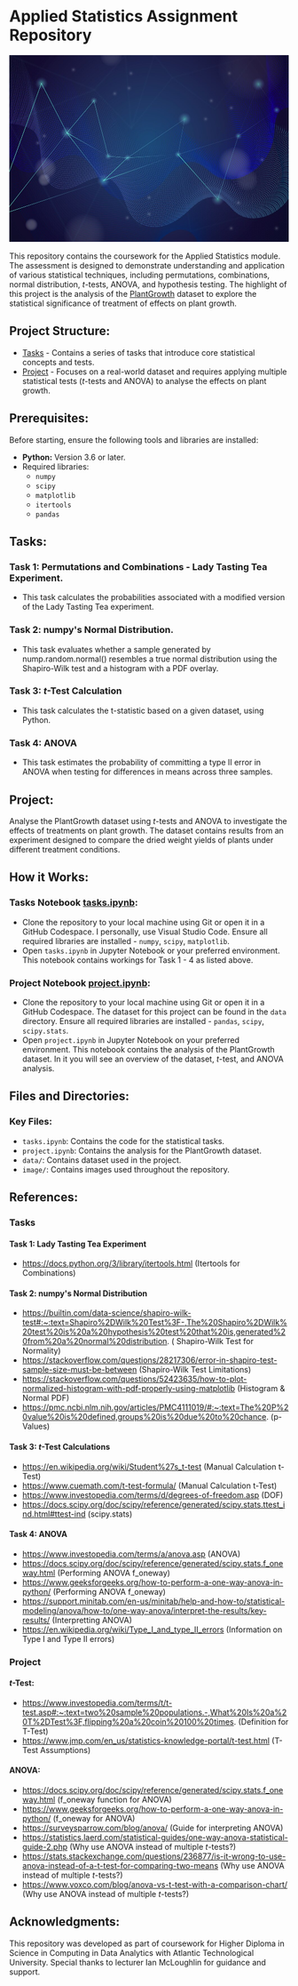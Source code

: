 # Applied Statistics Assignment Repository

![Applied Statistics](image/applied%20statistics%20picture.jpg)

This repository contains the coursework for the Applied Statistics module. The assessment is designed to demonstrate understanding and application of various statistical techniques, including permutations, combinations, normal distribution, $t$-tests, ANOVA, and hypothesis testing. The highlight of this project is the analysis of the [PlantGrowth](data/plant_growth.csv) dataset to explore the statistical significance of treatment of effects on plant growth. 


## **Project Structure**: 

- [Tasks](tasks.ipynb/) - Contains a series of tasks that introduce core statistical concepts and tests. 
- [Project](project.ipynb/) - Focuses on a real-world dataset and requires applying multiple statistical tests ($t$-tests and ANOVA) to analyse the effects on plant growth. 


## **Prerequisites:**
Before starting, ensure the following tools and libraries are installed:  
- **Python:** Version 3.6 or later.  
- Required libraries: 
    - `numpy`
    - `scipy`
    - `matplotlib`
    - `itertools` 
    - `pandas`

## **Tasks:**

### **Task 1: Permutations and Combinations - Lady Tasting Tea Experiment.** 
- This task calculates the probabilities associated with a modified version of the Lady Tasting Tea experiment. 
### **Task 2: numpy's Normal Distribution.**
- This task evaluates whether a sample generated by nump.random.normal() resembles a true normal distribution using the Shapiro-Wilk test and a histogram with a PDF overlay. 
### **Task 3: $t$-Test Calculation** 
- This task calculates the t-statistic based on a given dataset, using Python. 
### **Task 4: ANOVA**
- This task estimates the probability of committing a type II error in ANOVA when testing for differences in means across three samples. 

## **Project:**
Analyse the PlantGrowth dataset using $t$-tests and ANOVA to investigate the effects of treatments on plant growth. The dataset contains results from an experiment designed to compare the dried weight yields of plants under different treatment conditions. 

## **How it Works:**
### **Tasks Notebook [tasks.ipynb](tasks.ipynb):**
- Clone the repository to your local machine using Git or open it in a GitHub Codespace. I personally, use Visual Studio Code. Ensure all required libraries are installed - `numpy`, `scipy`, `matplotlib`. 
- Open `tasks.ipynb` in Jupyter Notebook or your preferred environment. This notebook contains workings for Task 1 - 4 as listed above. 

### **Project Notebook [project.ipynb](project.ipynb):**
- Clone the repository to your local machine using Git or open it in a GitHub Codespace. The dataset for this project can be found in the `data` directory. Ensure all required libraries are installed - `pandas`, `scipy`, `scipy.stats`. 
- Open `project.ipynb` in Jupyter Notebook on your preferred environment. This notebook contains the analysis of the PlantGrowth dataset. In it you will see an overview of the dataset, $t$-test, and ANOVA analysis. 

## **Files and Directories:**
### **Key Files:**
- `tasks.ipynb`: Contains the code for the statistical tasks. 
- `project.ipynb`: Contains the analysis for the PlantGrowth dataset. 
- `data/`: Contains dataset used in the project. 
- `image/`: Contains images used throughout the repository. 

## **References:**

### **Tasks**
#### **Task 1: Lady Tasting Tea Experiment**

- https://docs.python.org/3/library/itertools.html (Itertools for Combinations)

#### **Task 2: numpy's Normal Distribution**
- https://builtin.com/data-science/shapiro-wilk-test#:~:text=Shapiro%2DWilk%20Test%3F-,The%20Shapiro%2DWilk%20test%20is%20a%20hypothesis%20test%20that%20is,generated%20from%20a%20normal%20distribution. ( Shapiro-Wilk Test for Normality)
- https://stackoverflow.com/questions/28217306/error-in-shapiro-test-sample-size-must-be-between (Shapiro-Wilk Test Limitations)
- https://stackoverflow.com/questions/52423635/how-to-plot-normalized-histogram-with-pdf-properly-using-matplotlib (Histogram & Normal PDF)
- https://pmc.ncbi.nlm.nih.gov/articles/PMC4111019/#:~:text=The%20P%20value%20is%20defined,groups%20is%20due%20to%20chance. (p-Values)

#### **Task 3: $t$-Test Calculations**
- https://en.wikipedia.org/wiki/Student%27s_t-test (Manual Calculation t-Test)
- https://www.cuemath.com/t-test-formula/ (Manual Calculation t-Test)
- https://www.investopedia.com/terms/d/degrees-of-freedom.asp (DOF)
- https://docs.scipy.org/doc/scipy/reference/generated/scipy.stats.ttest_ind.html#ttest-ind (scipy.stats)

#### **Task 4: ANOVA**
- https://www.investopedia.com/terms/a/anova.asp (ANOVA)
- https://docs.scipy.org/doc/scipy/reference/generated/scipy.stats.f_oneway.html (Performing ANOVA f_oneway)
- https://www.geeksforgeeks.org/how-to-perform-a-one-way-anova-in-python/ (Performing ANOVA f_oneway)
- https://support.minitab.com/en-us/minitab/help-and-how-to/statistical-modeling/anova/how-to/one-way-anova/interpret-the-results/key-results/ (Interpretting ANOVA)
- https://en.wikipedia.org/wiki/Type_I_and_type_II_errors (Information on Type I and Type II errors)

### **Project**
#### **$t$-Test:**
- https://www.investopedia.com/terms/t/t-test.asp#:~:text=two%20sample%20populations.-,What%20Is%20a%20T%2DTest%3F,flipping%20a%20coin%20100%20times. (Definition for T-Test)
- https://www.jmp.com/en_us/statistics-knowledge-portal/t-test.html (T-Test Assumptions)

#### **ANOVA:**
- https://docs.scipy.org/doc/scipy/reference/generated/scipy.stats.f_oneway.html (f_oneway function for ANOVA)
- https://www.geeksforgeeks.org/how-to-perform-a-one-way-anova-in-python/ (f_oneway for ANOVA)
- https://surveysparrow.com/blog/anova/ (Guide for interpreting ANOVA)
- https://statistics.laerd.com/statistical-guides/one-way-anova-statistical-guide-2.php (Why use ANOVA instead of multiple $t$-tests?)
- https://stats.stackexchange.com/questions/236877/is-it-wrong-to-use-anova-instead-of-a-t-test-for-comparing-two-means (Why use ANOVA instead of multiple $t$-tests?)
- https://www.voxco.com/blog/anova-vs-t-test-with-a-comparison-chart/ (Why use ANOVA instead of multiple $t$-tests?)

## **Acknowledgments:**
This repository was developed as part of coursework for Higher Diploma in Science in Computing in Data Analytics with Atlantic Technological University. Special thanks to lecturer Ian McLoughlin for guidance and support.
